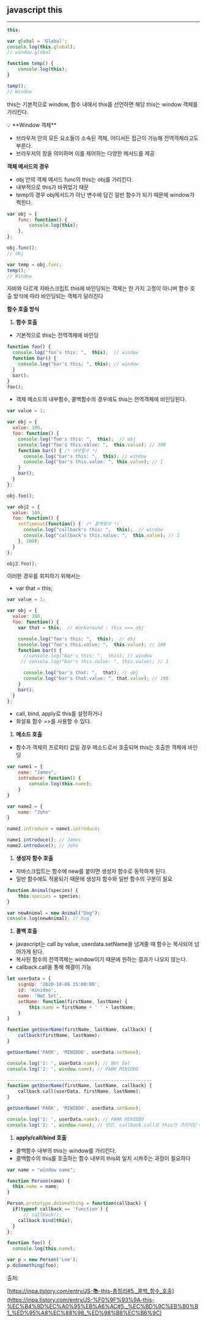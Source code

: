 ## **javascript this**

---

```jsx
this;

var global = 'Global';
console.log(this.global);
// window.global

function temp() {
	console.log(this);
}

temp();
// Window
```

this는 기본적으로 window, 함수 내에서 this를 선언하면 해당 this는 window 객체를 가리킨다.

<aside>
💡 **Window 객체**

- 브라우저 안의 모든 요소들이 소속된 객체, 어디서든 접근이 가능해 전역객체라고도 부른다.
- 브라우저의 창을 의미하며 이를 제어하는 다양한 메서드를 제공
</aside>

**객체 메서드의 경우**

- obj 안의 객체 메서드 func의 this는 obj를 가리킨다.
- 내부적으로 this가 바뀌었기 때문
- temp의 경우 obj메서드가 아닌 변수에 담긴 일반 함수가 되기 때문에 window가 찍힌다.

```jsx
var obj = {
	func: function() {
		console.log(this);
	},
};

obj.func();
// obj

var temp = obj.func;
temp();
// Window
```

자바와 다르게 자바스크립트 this에 바인딩되는 객체는 한 가지 고정이 아니며 함수 호출 방식에 따라 바인딩되는 객체가 달라진다

**함수 호출 방식**

1. **함수 호출**
- 기본적으로 this는 전역객체에 바인딩

```jsx
function foo() {
  console.log("foo's this: ",  this);  // window
  function bar() {
    console.log("bar's this: ", this); // window
  }
  bar();
}
foo();
```

- 객체 메소드의 내부함수, 콜백함수의 경우에도 this는 전역객체에 바인딩된다.

```jsx
var value = 1;

var obj = {
  value: 100,
  foo: function() {
    console.log("foo's this: ",  this);  // obj
    console.log("foo's this.value: ",  this.value); // 100
    function bar() { /* 내부함수 */
      console.log("bar's this: ",  this); // window
      console.log("bar's this.value: ", this.value); // 1
    }
    bar();
  }
};

obj.foo();

var obj2 = {
  value: 100,
  foo: function() {
    setTimeout(function() {  /* 콜백함수 */
      console.log("callback's this: ",  this);  // window
      console.log("callback's this.value: ",  this.value); // 1
    }, 100);
  }
};

obj2.foo();
```

이러한 경우를 회피하기 위해서는

- var that = this;

```jsx
var value = 1;

var obj = {
  value: 100,
  foo: function() {
    var that = this;  // Workaround : this === obj

    console.log("foo's this: ",  this);  // obj
    console.log("foo's this.value: ",  this.value); // 100
    function bar() {
      //console.log("bar's this: ",  this); // window
     // console.log("bar's this.value: ", this.value); // 1

      console.log("bar's that: ",  that); // obj
      console.log("bar's that.value: ", that.value); // 100
    }
    bar();
  }
};
```

- call, bind, apply로 this를 설정하거나
- 화살표 함수 =>를 사용할 수 있다.

1. **메소드 호출**
- 함수가 객체의 프로퍼티 값일 경우 메소드로서 호출되며 this는 호출한 객체에 바인딩

```jsx
var name1 = {
	name: "James",
	introduce: function() {
		console.log(this.name);
	}
}

var name2 = {
	name: "John"
}

name2.introduce = name1.introduce;

name1.introduce(); // James
name2.introduce(); // John
```

1. **생성자 함수 호출**
- 자바스크립트는 함수에 new를 붙이면 생성자 함수로 동작하게 된다.
- 일반 함수에도 적용되기 때문에 생성자 함수와 일반 함수의 구분이 필요

```jsx
function Animal(species) {
	this.species = species;
}

var newAnimal = new Animal("Dog");
console.log(newAnimal); // Dog
```

1. **콜백 호출**
- javascript는 call by value, userdata.setName을 넘겨줄 때 함수는 복사되어 넘어가게 된다.
- 복사된 함수의 전역객체는 window이기 때문에 원하는 결과가 나오지 않는다.
- callback.call을 통해 해결이 가능

```jsx
let userData = {
    signUp: '2020-10-06 15:00:00',
    id: 'minidoo',
    name: 'Not Set',
    setName: function(firstName, lastName) {
        this.name = firstName + ' ' + lastName;
    }
}

function getUserName(firstName, lastName, callback) {
    callback(firstName, lastName);
}

getUserName('PARK', 'MINIDDO', userData.setName);

console.log('1: ', userData.name); // Not Set
console.log('2: ', window.name); // PARK MINIDDO

-----------------------------------------------------
function getUserName(firstName, lastName, callback) {
    callback.call(userData, firstName, lastName);
}

getUserName('PARK', 'MINIDDO', userData.setName);

console.log('1: ', userData.name); // PARK MINIDDO
console.log('2: ', window.name); // 빈칸. callback.call로 this가 가리키던 window를 대체
```

1. **apply/call/bind 호출**
- 콜백함수 내부의 this는 window를 가리킨다.
- 콜백함수의 this를 호출하는 함수 내부의 this와 일치 시켜주는 과정이 필요하다

```jsx
var name = "window name";

function Person(name) {
  this.name = name;
}

Person.prototype.doSomething = function(callback) {
  if(typeof callback == 'function') {
	  // callback();
    callback.bind(this);
  }
};

function foo() {
  console.log(this.name);

var p = new Person('Lee');
p.doSomething(foo);
```

출처:

[https://inpa.tistory.com/entry/JS-📚-this-총정리#5._콜백_함수_호출](https://inpa.tistory.com/entry/JS-%F0%9F%93%9A-this-%EC%B4%9D%EC%A0%95%EB%A6%AC#5._%EC%BD%9C%EB%B0%B1_%ED%95%A8%EC%88%98_%ED%98%B8%EC%B6%9C)